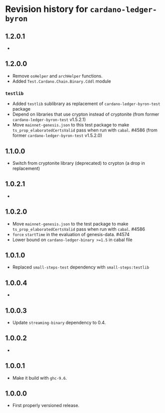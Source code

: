 # Revision history for `cardano-ledger-byron`

## 1.2.0.1

*

## 1.2.0.0

* Remove `osHelper` and `archHelper` functions.
* Added `Test.Cardano.Chain.Binary.Cddl` module

### `testlib`

* Added `testlib` sublibrary as replacement of `cardano-ledger-byron-test` package
* Depend on libraries that use crypton instead of cryptonite (from former `cardano-ledger-byron-test` v1.5.2.1)
* Move `mainnet-genesis.json` to this test package to make `ts_prop_elaboratedCertsValid` pass when run with `cabal`. #4586 (from former `cardano-ledger-byron-test` v1.5.2.0)

## 1.1.0.0

* Switch from cryptonite library (deprecated) to crypton (a drop in replacement)

## 1.0.2.1

*

## 1.0.2.0

* Move `mainnet-genesis.json` to the test package to make `ts_prop_elaboratedCertsValid` pass when run with `cabal`. #4586
* `force` `startTime` in the evaluation of genesis-data. #4574
* Lower bound on `cardano-ledger-binary >=1.5` in cabal file

## 1.0.1.0

* Replaced `small-steps-test` dependency with `small-steps:testlib`

## 1.0.0.4

*

## 1.0.0.3

* Update `streaming-binary` dependency to 0.4.

## 1.0.0.2

*

## 1.0.0.1

* Make it build with `ghc-9.6`.

## 1.0.0.0

* First properly versioned release.
